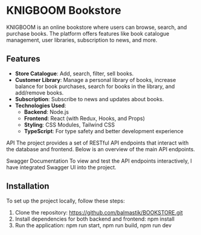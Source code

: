 # KNIGBOOM Bookstore

KNIGBOOM is an online bookstore where users can browse, search, and purchase books. The platform offers features like book catalogue management, user libraries, subscription to news, and more.

## Features

- **Store Catalogue**: Add, search, filter, sell books.
- **Customer Library**: Manage a personal library of books, increase balance for book purchases, search for books in the library, and add/remove books.
- **Subscription**: Subscribe to news and updates about books.
- **Technologies Used**:
  - **Backend**: Node.js
  - **Frontend**: React (with Redux, Hooks, and Props)
  - **Styling**: CSS Modules, Tailwind CSS
  - **TypeScript**: For type safety and better development experience

API
The project provides a set of RESTful API endpoints that interact with the database and frontend. Below is an overview of the main API endpoints.

Swagger Documentation
To view and test the API endpoints interactively, I have integrated Swagger UI into the project.

## Installation

To set up the project locally, follow these steps:

1. Clone the repository: https://github.com/balmastik/BOOKSTORE.git
2. Install dependencies for both backend and frontend: npm install
3. Run the application: npm run start, npm run build, npm run dev
